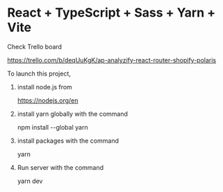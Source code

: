 

# React + TypeScript + Sass + Yarn + Vite 

Check Trello board 

https://trello.com/b/deqUuKgK/ap-analyzify-react-router-shopify-polaris

To launch this project, 

1. install node.js from

    https://nodejs.org/en 

2. install yarn globally  with the command

    npm install --global yarn


3. install packages with the command

    yarn

4. Run server with the command 

   yarn dev 


```
